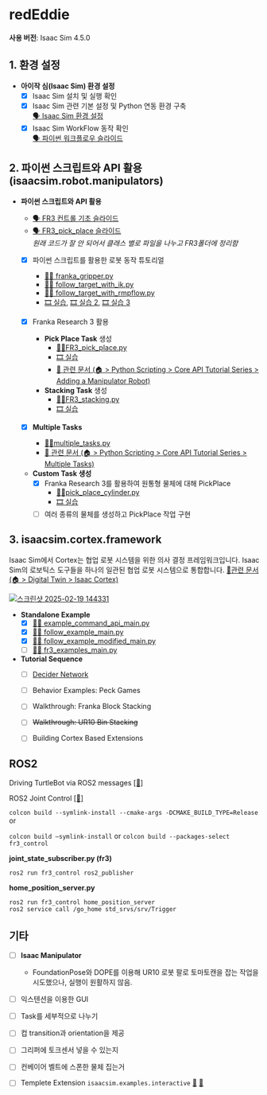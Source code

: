 # redEddie

**사용 버전**: Isaac Sim 4.5.0  

## 1. 환경 설정

- **아이작 심(Isaac Sim) 환경 설정**  
  - [x] Isaac Sim 설치 및 실행 확인  
  - [x] Isaac Sim 관련 기본 설정 및 Python 연동 환경 구축  
    [🗣️ Isaac Sim 환경 설정](https://docs.google.com/presentation/d/1CxznysS31_eivuw4XQwRi4XAVka0ZGLmdPLkh7UrW18/edit?usp=sharing)
  - [x] Isaac Sim WorkFlow 동작 확인  
    [🗣️ 파이썬 워크플로우 슬라이드](https://docs.google.com/presentation/d/1tuupP8WfmBjFYPCMPFUajpIGdrajUykwrJfQsscG4X4/edit?usp=sharing)

## 2. 파이썬 스크립트와 API 활용 (isaacsim.robot.manipulators)

- **파이썬 스크립트와 API 활용**  
  - [🗣️ FR3 컨트롤 기초 슬라이드](https://docs.google.com/presentation/d/1ImJbjB4ewEsP1DvQoYI8wH1XchSMkLhhVbunT6sv5l8/edit?usp=sharing)  
  - [🗣️ FR3_pick_place 슬라이드](https://docs.google.com/presentation/d/1Utw_5IjKaYB-rfhFC_A1U_ccb3WO2LkoUuoIVhKKxfQ/edit?usp=sharing)  
  *원래 코드가 잘 안 되어서 클래스 별로 파일을 나누고 FR3폴더에 정리함*

  - [x] 파이썬 스크립트를 활용한 로봇 동작 튜토리얼  
    - [🐍📝 franka_gripper.py](https://github.com/airobotics01/redEddie/blob/main/FR3/franka_gripper.py)  
    - [🐍📝 follow_target_with_ik.py](https://github.com/airobotics01/redEddie/blob/main/FR3/follow_target_with_ik.py)  
    - [🐍📝 follow_target_with_rmpflow.py](https://github.com/airobotics01/redEddie/blob/main/FR3/follow_target_with_rmpflow.py)  
    - [🎞️ 실습](https://youtu.be/QxAM6UtmvcU), [🎞️ 실습 2](https://youtu.be/_Yo0rGRb5ws), [🎞️ 실습 3](https://youtu.be/zt9luAetkK8)  

  - [x] Franka Research 3 활용  
    - **Pick Place Task** 생성  
      - [🐍📝FR3_pick_place.py](https://github.com/airobotics01/redEddie/blob/main/FR3/pick_place.py)  
      - [🎞️ 실습](https://youtu.be/a2e3Q8sN_EA)
      - [📄 관련 문서 (🏠︎ > Python Scripting > Core API Tutorial Series > Adding a Manipulator Robot)](https://docs.isaacsim.omniverse.nvidia.com/latest/core_api_tutorials/tutorial_core_adding_manipulator.html#)  
    - **Stacking Task** 생성  
      - [🐍📝FR3_stacking.py](https://github.com/airobotics01/redEddie/blob/4.5.0/FR3/staking.py)  
      - [🎞️ 실습](https://youtu.be/7UR9dSv3HA4)    

  - [x] **Multiple Tasks**  
    - [🐍📝multiple_tasks.py](https://github.com/airobotics01/redEddie/blob/main/FR3/multiple_tasks.py)  
    - [📄 관련 문서 (🏠︎ > Python Scripting > Core API Tutorial Series > Multiple Tasks)](https://docs.isaacsim.omniverse.nvidia.com/latest/core_api_tutorials/tutorial_core_multiple_tasks.html#)  

  - **Custom Task 생성**  
    - [x] Franka Research 3를 활용하여 원통형 물체에 대해 PickPlace  
      - [🐍📝pick_place_cylinder.py](https://github.com/airobotics01/redEddie/blob/main/FR3/pick_place_cylinder.py)  
      - [🎞️ 실습](https://youtu.be/Pc4mxiSyUh4)  
    - [ ] 여러 종류의 물체를 생성하고 PickPlace 작업 구현  

## 3. isaacsim.cortex.framework

Isaac Sim에서 Cortex는 협업 로봇 시스템을 위한 의사 결정 프레임워크입니다. Isaac Sim의 로보틱스 도구들을 하나의 일관된 협업 로봇 시스템으로 통합합니다. 
 [📄관련 문서 (🏠︎ > Digital Twin > Isaac Cortex)](https://docs.isaacsim.omniverse.nvidia.com/latest/cortex_tutorials/tutorial_cortex_1_overview.html#isaac-cortex-overview)


[![스크린샷 2025-02-19 144331](https://github.com/user-attachments/assets/4e20f13e-85c1-4efe-a974-9f278c75c8d3)](https://www.nvidia.com/en-us/on-demand/session/gtcspring22-s42693/)

- **Standalone Example**
  - [x] [🐍📝 example_command_api_main.py](https://github.com/airobotics01/redEddie/blob/main/FR3Cortex/example_command_api_main.py
)  
  - [x] [🐍📝 follow_example_main.py](https://github.com/airobotics01/redEddie/blob/main/FR3Cortex/follow_example_main.py
)  
  - [x] [🐍📝 follow_example_modified_main.py](https://github.com/airobotics01/redEddie/blob/main/FR3Cortex/follow_example_modified_main.py
)  
  - [ ] [🐍📝 fr3_examples_main.py](https://github.com/airobotics01/redEddie/blob/main/FR3Cortex/fr3_examples_main.py)  

- **Tutorial Sequence**
  - [ ] [Decider Network](https://docs.isaacsim.omniverse.nvidia.com/latest/cortex_tutorials/tutorial_cortex_4_franka_block_stacking.html#)
  - [ ] Behavior Examples: Peck Games
  - [ ] Walkthrough: Franka Block Stacking
  - [ ] ~~Walkthrough: UR10 Bin Stacking~~
  - [ ] Building Cortex Based Extensions


## ROS2

Driving TurtleBot via ROS2 messages [[📝]
](https://docs.isaacsim.omniverse.nvidia.com/latest/ros2_tutorials/tutorial_ros2_drive_turtlebot.html)  

ROS2 Joint Control [[📝]
](https://docs.isaacsim.omniverse.nvidia.com/latest/ros2_tutorials/tutorial_ros2_manipulation.html)



`colcon build --symlink-install --cmake-args -DCMAKE_BUILD_TYPE=Release` or

`colcon build —symlink-install` or `colcon build --packages-select fr3_control`



**joint_state_subscriber.py (fr3)**
```
ros2 run fr3_control ros2_publisher
```

**home_position_server.py**
```
ros2 run fr3_control home_position_server
ros2 service call /go_home std_srvs/srv/Trigger
```





## 기타

- [ ] **Isaac Manipulator**  
  - FoundationPose와 DOPE를 이용해 UR10 로봇 팔로 토마토캔을 잡는 작업을 시도했으나, 실행이 원활하지 않음.  

- [ ] 익스텐션을 이용한 GUI
- [ ] Task를 세부적으로 나누기
- [ ] 컵 transition과 orientation을 제공
- [ ] 그리퍼에 토크센서 넣을 수 있는지
- [ ] 컨베이어 벨트에 스폰한 물체 집는거
- [ ] Templete Extension `isaacsim.examples.interactive` [📝](https://docs.isaacsim.omniverse.nvidia.com/latest/core_api_tutorials/tutorial_core_hello_world.html#) [📝](https://docs.isaacsim.omniverse.nvidia.com/latest/utilities/custom_interactive_examples.html#basesampleuitemplate-basesample-classes)
